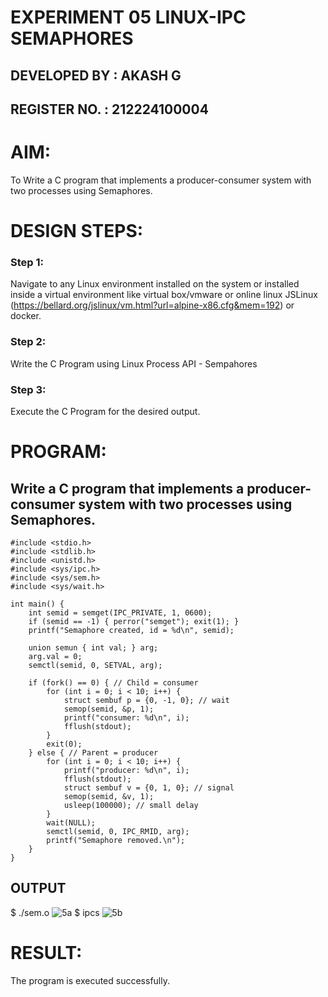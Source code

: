 # EXPERIMENT 05 LINUX-IPC SEMAPHORES
## DEVELOPED BY : AKASH G
## REGISTER NO. : 212224100004
# AIM:
To Write a C program that implements a producer-consumer system with two processes using Semaphores.
# DESIGN STEPS:
### Step 1:
Navigate to any Linux environment installed on the system or installed inside a virtual environment like virtual box/vmware or online linux JSLinux (https://bellard.org/jslinux/vm.html?url=alpine-x86.cfg&mem=192) or docker.
### Step 2:
Write the C Program using Linux Process API - Sempahores
### Step 3:
Execute the C Program for the desired output. 

# PROGRAM:
## Write a C program that implements a producer-consumer system with two processes using Semaphores.
```
#include <stdio.h>
#include <stdlib.h>
#include <unistd.h>
#include <sys/ipc.h>
#include <sys/sem.h>
#include <sys/wait.h>

int main() {
    int semid = semget(IPC_PRIVATE, 1, 0600);
    if (semid == -1) { perror("semget"); exit(1); }
    printf("Semaphore created, id = %d\n", semid);

    union semun { int val; } arg;
    arg.val = 0;
    semctl(semid, 0, SETVAL, arg);

    if (fork() == 0) { // Child = consumer
        for (int i = 0; i < 10; i++) {
            struct sembuf p = {0, -1, 0}; // wait
            semop(semid, &p, 1);
            printf("consumer: %d\n", i);
            fflush(stdout);
        }
        exit(0);
    } else { // Parent = producer
        for (int i = 0; i < 10; i++) {
            printf("producer: %d\n", i);
            fflush(stdout);
            struct sembuf v = {0, 1, 0}; // signal
            semop(semid, &v, 1);
            usleep(100000); // small delay
        }
        wait(NULL);
        semctl(semid, 0, IPC_RMID, arg);
        printf("Semaphore removed.\n");
    }
}
```
## OUTPUT
$ ./sem.o 
![5a](https://github.com/user-attachments/assets/0ea1a3dc-4db7-4a57-bef6-35394ef5826d)
$ ipcs
![5b](https://github.com/user-attachments/assets/a73a0f14-6fd7-4a82-828b-ae6fdc462004)
# RESULT:
The program is executed successfully.

